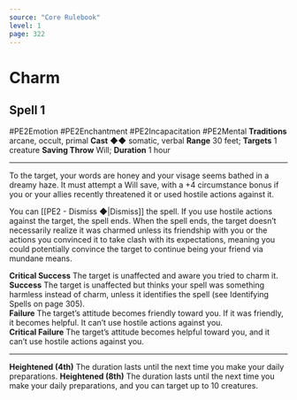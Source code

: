 ```yaml
---
source: "Core Rulebook"
level: 1
page: 322
---
```


# Charm
## Spell 1
#PE2Emotion #PE2Enchantment #PE2Incapacitation #PE2Mental 
**Traditions** arcane, occult, primal
**Cast** ◆◆ somatic, verbal
**Range** 30 feet; **Targets** 1 creature
**Saving Throw** Will; **Duration** 1 hour

-----
To the target, your words are honey and your visage seems bathed in a dreamy haze. It must attempt a Will save, with a +4 circumstance bonus if you or your allies recently threatened it or used hostile actions against it.

You can [[PE2 - Dismiss ◆|Dismiss]] the spell. If you use hostile actions against the target, the spell ends. When the spell ends, the target doesn’t necessarily realize it was charmed unless its friendship with you or the actions you convinced it to take clash with its expectations, meaning you could potentially convince the target to continue being your friend via mundane means. 

**Critical Success** The target is unaffected and aware you tried to charm it.  
**Success** The target is unaffected but thinks your spell was something harmless instead of charm, unless it identifies the spell (see Identifying Spells on page 305).  
**Failure** The target’s attitude becomes friendly toward you. If it was friendly, it becomes helpful. It can’t use hostile actions against you.  
**Critical Failure** The target’s attitude becomes helpful toward you, and it can’t use hostile actions against you.

---
**Heightened (4th)** The duration lasts until the next time you make your daily preparations.
**Heightened (8th)** The duration lasts until the next time you make your daily preparations, and you can target up to 10 creatures.